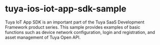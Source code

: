 # tuya-ios-iot-app-sdk-sample
Tuya IoT App SDK is an important part of the Tuya SaaS Development Framework product series. This sample provides examples of basic functions such as device network configuration, login and registration, and asset management of Tuya Open API.
